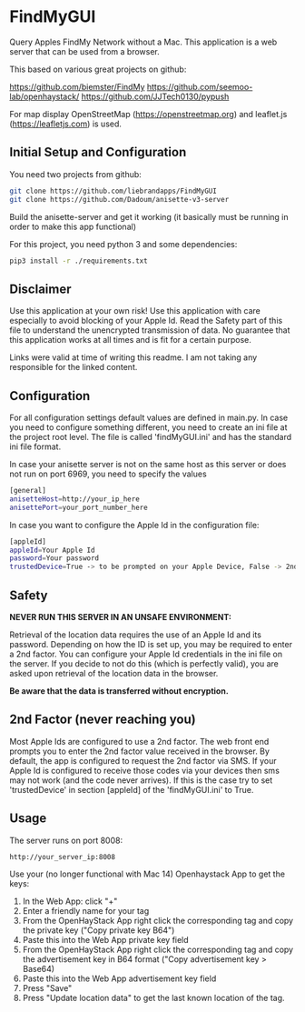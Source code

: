 # FindMyGUI

Query Apples FindMy Network without a Mac. This application is a web server that can be used from a browser.

This based on various great projects on github:

https://github.com/biemster/FindMy
https://github.com/seemoo-lab/openhaystack/
https://github.com/JJTech0130/pypush

For map display OpenStreetMap (https://openstreetmap.org) and leaflet.js (https://leafletjs.com) is used.


## Initial Setup and Configuration

You need two projects from github:

```bash
git clone https://github.com/liebrandapps/FindMyGUI
git clone https://github.com/Dadoum/anisette-v3-server
```

Build the anisette-server and get it working (it basically must be running in order to make this app functional)

For this project, you need python 3 and some dependencies:

```bash
pip3 install -r ./requirements.txt
```

## Disclaimer

Use this application at your own risk! Use this application with care especially to avoid blocking of your Apple Id. 
Read the Safety part of this file to understand the unencrypted transmission of data. No guarantee that this application
works at all times and is fit for a certain purpose.

Links were valid at time of writing this readme. I am not taking any responsible for the linked content.


## Configuration

For all configuration settings default values are defined in main.py. In case you need to configure something different, 
you need to create an ini file at the project root level. The file is called 'findMyGUI.ini' and has the standard
ini file format. 

In case your anisette server is not on the same host as this server or does not run on port 6969, you need to specify 
the values

```bash
[general]
anisetteHost=http://your_ip_here
anisettePort=your_port_number_here
```

In case you want to configure the Apple Id in the configuration file:

```bash
[appleId]
appleId=Your Apple Id
password=Your password
trustedDevice=True -> to be prompted on your Apple Device, False -> 2nd factor as SMS
```

## Safety

**NEVER RUN THIS SERVER IN AN UNSAFE ENVIRONMENT:**

Retrieval of the location data requires the use of an Apple Id and its password. Depending on how the ID is set up, you
may be required to enter a 2nd factor. You can configure your Apple Id credentials in the ini file on the server. If you 
decide to not do this (which is perfectly valid), you are asked upon retrieval of the location data in the browser. 

**Be aware that the data is transferred without encryption.**

## 2nd Factor (never reaching you)

Most Apple Ids are configured to use a 2nd factor. The web front end prompts you to enter the 2nd factor value received 
in the browser. By default, the app is configured to request the 2nd factor via SMS. If your Apple Id is configured to
receive those codes via your devices then sms may not work (and the code never arrives). If this is the case try to set
'trustedDevice' in section [appleId] of the 'findMyGUI.ini' to True. 

## Usage

The server runs on port 8008:

```bash
http://your_server_ip:8008
```

Use your (no longer functional with Mac 14) Openhaystack App to get the keys:

1. In the Web App: click "+"
2. Enter a friendly name for your tag
3. From the OpenHayStack App right click the corresponding tag and copy the private key ("Copy private key B64")
4. Paste this into the Web App private key field
5. From the OpenHayStack App right click the corresponding tag and copy the advertisement key in B64 format ("Copy advertisement key > Base64)
6. Paste this into the Web App advertisement key field
7. Press "Save"
8. Press "Update location data" to get the last known location of the tag.

